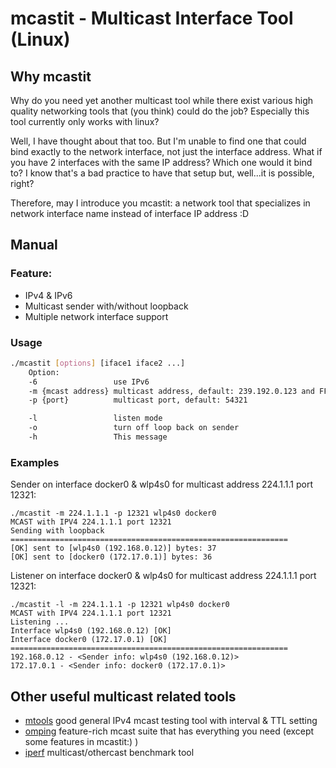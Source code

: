 # mcastit - Multicast Interface Tool (Linux)

## Why mcastit
Why do you need yet another multicast tool while there exist various high quality networking tools that (you think) could do the job? Especially this tool currently only works with linux?

Well, I have thought about that too. But I'm unable to find one that could bind exactly to the network interface, not just the interface address. What if you have 2 interfaces with the same IP address? Which one would it bind to? I know that's a bad practice to have that setup but, well...it is possible, right?

Therefore, may I introduce you mcastit: a network tool that specializes in network interface name instead of interface IP address :D

## Manual
### Feature:

 * IPv4 & IPv6
 * Multicast sender with/without loopback
 * Multiple network interface support

### Usage

```bash
./mcastit [options] [iface1 iface2 ...]
    Option:
    -6                 use IPv6
    -m {mcast address} multicast address, default: 239.192.0.123 and FFFE::1:FF47:0(v6)
    -p {port}          multicast port, default: 54321

    -l                 listen mode
    -o                 turn off loop back on sender
    -h                 This message
```
### Examples
Sender on interface docker0 & wlp4s0 for multicast address 224.1.1.1 port 12321:
```
./mcastit -m 224.1.1.1 -p 12321 wlp4s0 docker0
MCAST with IPV4 224.1.1.1 port 12321
Sending with loopback
==============================================================
[OK] sent to [wlp4s0 (192.168.0.12)] bytes: 37
[OK] sent to [docker0 (172.17.0.1)] bytes: 36
```

Listener on interface docker0 & wlp4s0 for multicast address 224.1.1.1 port 12321:
```
./mcastit -l -m 224.1.1.1 -p 12321 wlp4s0 docker0
MCAST with IPV4 224.1.1.1 port 12321
Listening ...
Interface wlp4s0 (192.168.0.12) [OK]
Interface docker0 (172.17.0.1) [OK]
==============================================================
192.168.0.12 - <Sender info: wlp4s0 (192.168.0.12)>
172.17.0.1 - <Sender info: docker0 (172.17.0.1)>
```

## Other useful multicast related tools

 * [mtools](https://github.com/troglobit/mtools) good general IPv4 mcast testing tool with interval & TTL setting
 * [omping](https://github.com/troglobit/omping) feature-rich mcast suite that has everything you need (except some features in mcastit:) )
 * [iperf](https://iperf.fr/iperf-doc.php) multicast/othercast benchmark tool
 
